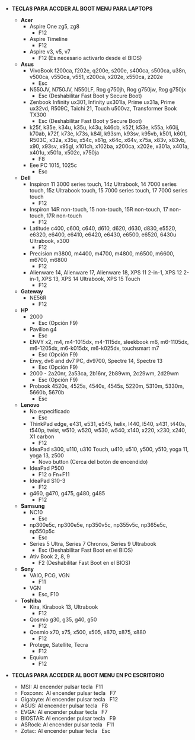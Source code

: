 - **TECLAS PARA ACCDER AL BOOT MENU PARA LAPTOPS**
  - **Acer**
    - Aspire One zg5, zg8
      - F12
    - Aspire Timeline
      - F12
    - Aspire v3, v5, v7
      - F12 (Es necesario activarlo desde el BIOS)
  - **Asus**
    - VivoBook f200ca, f202e, q200e, s200e, s400ca, s500ca, u38n, v500ca, v550ca, v551, x200ca, x202e, x550ca, z202e
      - Esc
    - N550JV, N750JV, N550LF, Rog g750jh, Rog g750jw, Rog g750jx
      - Esc (Deshabilitar Fast Boot y Secure Boot)
    - Zenbook Infinity ux301, Infinity ux301la, Prime ux31a, Prime ux32vd, R509C, Taichi 21, Touch u500vz, Transformer Book TX300
      - Esc (Deshabilitar Fast Boot y Secure Boot)
    - k25f, k35e, k34u, k35u, k43u, k46cb, k52f, k53e, k55a, k60ij, k70ab, k72f, k73e, k73s, k84l, k93sm, k93sv, k95vb, k501, k601, R503C, x32a, x35u, x54c, x61g, x64c, x64v, x75a, x83v, x83vb, x90, x93sv, x95gl, x101ch, x102ba, x200ca, x202e, x301a, x401a, x401u, x501a, x502c, x750ja
      - F8
    - Eee PC 1015, 1025c
      - Esc
  - **Dell**
    - Inspiron 11 3000 series touch, 14z Ultrabook, 14 7000 series touch, 15z Ultrabook touch, 15 7000 series touch, 17 7000 series touch
      - F12
    - Inspiron 14R non-touch, 15 non-touch, 15R non-touch, 17 non-touch, 17R non-touch
      - F12
    - Latitude c400, c600, c640, d610, d620, d630, d830, e5520, e6320, e6400, e6410, e6420, e6430, e6500, e6520, 6430u Ultrabook, x300
      - F12
    - Precision m3800, m4400, m4700, m4800, m6500, m6600, m6700, m6800
      - F12
    - Alienware 14, Alienware 17, Alienware 18, XPS 11 2-in-1, XPS 12 2-in-1, XPS 13, XPS 14 Ultrabook, XPS 15 Touch
      - F12
  - **Gateway**
    - NE56R
      - F12
  - **HP**
    - 2000
      - Esc (Opción F9)
    - Pavilion g4
      - Esc
    - ENVY x2, m4, m4-1015dx, m4-1115dx, sleekbook m6, m6-1105dx, m6-1205dx, m6-k015dx, m6-k025dx, touchsmart m7
      - Esc (Opción F9)
    - Envy, dv6 and dv7 PC, dv9700, Spectre 14, Spectre 13
      - Esc (Opción F9)
    - 2000 - 2a20nr, 2a53ca, 2b16nr, 2b89wm, 2c29wm, 2d29wm
      - Esc (Opción F9)
    - Probook 4520s, 4525s, 4540s, 4545s, 5220m, 5310m, 5330m, 5660b, 5670b
      - Esc 
  - **Lenovo**
    - No especificado
      - Esc 
    - ThinkPad edge, e431, e531, e545, helix, l440, l540, s431, t440s, t540p, twist, w510, w520, w530, w540, x140, x220, x230, x240, X1 carbon
      - F12
    - IdeaPad s300, u110, u310 Touch, u410, u510, y500, y510, yoga 11, yoga 13, z500
      - Novo button (Cerca del botón de encendido)
    - IdeaPad P500
      - F12 o Fn+F11
    - IdeaPad S10-3
      - F12
    - g460, g470, g475, g480, g485
      - F12 
  - **Samsung**
    - NC10
      - Esc 
    - np300e5c, np300e5e, np350v5c, np355v5c, np365e5c, np550p5c
      - Esc 
    - Series 5 Ultra, Series 7 Chronos, Series 9 Ultrabook
      - Esc (Deshabilitar Fast Boot en el BIOS)
    - Ativ Book 2, 8, 9
      - F2 (Deshabilitar Fast Boot en el BIOS) 
  - **Sony**
    - VAIO, PCG, VGN
      - F11 
    - VGN
      - Esc, F10 
  - **Toshiba**
    - Kira, Kirabook 13, Ultrabook
      - F12 
    - Qosmio g30, g35, g40, g50
      - F12 
    - Qosmio x70, x75, x500, x505, x870, x875, x880
      - F12 
    - Protege, Satellite, Tecra
      - F12 
    - Equium
      - F12 

- **TECLAS PARA ACCEDER AL BOOT MENU EN PC ESCRITORIO**
  - MSI: Al encender pulsar tecla  F11
  - Foxconn:  Al encender pulsar tecla   F7
  - Gigabyte: Al encender pulsar tecla   F12
  - ASUS: Al encender pulsar tecla   F8
  - EVGA: Al encender pulsar tecla   F7
  - BIOSTAR: Al encender pulsar tecla   F9
  - ASRock: Al encender pulsar tecla   F11
  - Zotac: Al encender pulsar tecla   Esc

